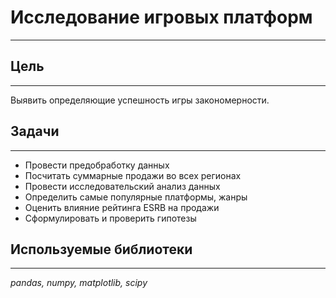 # Исследование игровых платформ
---

## Цель
---
Выявить определяющие успешность игры закономерности.

## Задачи
---
- Провести предобработку данных
- Посчитать суммарные продажи во всех регионах
- Провести исследовательский анализ данных
- Определить самые популярные платформы, жанры
- Оценить влияние рейтинга ESRB на продажи
- Сформулировать и проверить гипотезы

## Используемые библиотеки
---
*pandas, numpy, matplotlib, scipy*